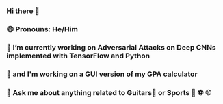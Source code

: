 ### Hi there 👋
### 😄 Pronouns: He/Him
### 🔭 I’m currently working on Adversarial Attacks on Deep CNNs implemented with TensorFlow and Python
### 🔭 and I'm working on a GUI version of my GPA calculator
### 💬 Ask me about anything related to Guitars🎸 or Sports 🏈 ⚽ ⚾ 
<!--
**VyasKP7/VyasKP7** is a ✨ _special_ ✨ repository because its `README.md` (this file) appears on your GitHub profile.

Here are some ideas to get you started:


- 🌱 I’m currently learning ...
- 👯 I’m looking to collaborate on ...
- 🤔 I’m looking for help with ...

- 📫 How to reach me: ...

- ⚡ Fun fact: ...
-->
